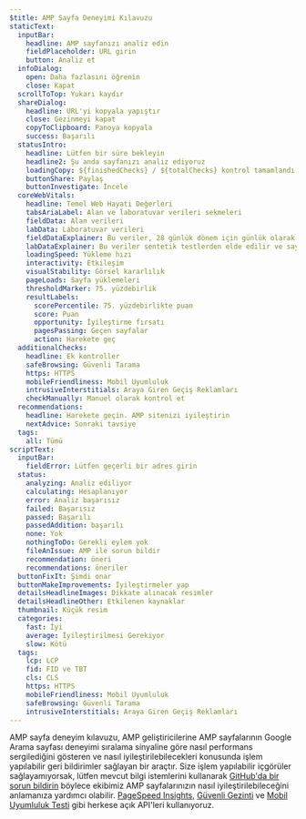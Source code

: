 ```yaml
---
$title: AMP Sayfa Deneyimi Kılavuzu
staticText:
  inputBar:
    headline: AMP sayfanızı analiz edin
    fieldPlaceholder: URL girin
    button: Analiz et
  infoDialog:
    open: Daha fazlasını öğrenin
    close: Kapat
  scrollToTop: Yukarı kaydır
  shareDialog:
    headline: URL'yi kopyala yapıştır
    close: Gezinmeyi kapat
    copyToClipboard: Panoya kopyala
    success: Başarılı
  statusIntro:
    headline: Lütfen bir süre bekleyin
    headline2: Şu anda sayfanızı analiz ediyoruz
    loadingCopy: ${finishedChecks} / ${totalChecks} kontrol tamamlandı
    buttonShare: Paylaş
    buttonInvestigate: İncele
  coreWebVitals:
    headline: Temel Web Hayati Değerleri
    tabsAriaLabel: Alan ve laboratuvar verileri sekmeleri
    fieldData: Alan verileri
    labData: Laboratuvar verileri
    fieldDataExplainer: Bu veriler, 28 günlük dönem için günlük olarak güncellenir.
    labDataExplainer: Bu veriler sentetik testlerden elde edilir ve sayfa deneyimini etkilemez.
    loadingSpeed: Yükleme hızı
    interactivity: Etkileşim
    visualStability: Görsel kararlılık
    pageLoads: Sayfa yüklemeleri
    thresholdMarker: 75. yüzdebirlik
    resultLabels:
      scorePercentile: 75. yüzdebirlikte puan
      score: Puan
      opportunity: İyileştirme fırsatı
      pagesPassing: Geçen sayfalar
      action: Harekete geç
  additionalChecks:
    headline: Ek kontroller
    safeBrowsing: Güvenli Tarama
    https: HTTPS
    mobileFriendliness: Mobil Uyumluluk
    intrusiveInterstitials: Araya Giren Geçiş Reklamları
    checkManually: Manuel olarak kontrol et
  recommendations:
    headline: Harekete geçin. AMP sitenizi iyileştirin
    nextAdvice: Sonraki tavsiye
  tags:
    all: Tümü
scriptText:
  inputBar:
    fieldError: Lütfen geçerli bir adres girin
  status:
    analyzing: Analiz ediliyor
    calculating: Hesaplanıyor
    error: Analiz başarısız
    failed: Başarısız
    passed: Başarılı
    passedAddition: başarılı
    none: Yok
    nothingToDo: Gerekli eylem yok
    fileAnIssue: AMP ile sorun bildir
    recommendation: öneri
    recommendations: öneriler
  buttonFixIt: Şimdi onar
  buttonMakeImprovements: İyileştirmeler yap
  detailsHeadlineImages: Dikkate alınacak resimler
  detailsHeadlineOther: Etkilenen kaynaklar
  thumbnail: Küçük resim
  categories:
    fast: İyi
    average: İyileştirilmesi Gerekiyor
    slow: Kötü
  tags:
    lcp: LCP
    fid: FID ve TBT
    cls: CLS
    https: HTTPS
    mobileFriendliness: Mobil Uyumluluk
    safeBrowsing: Güvenli Tarama
    intrusiveInterstitials: Araya Giren Geçiş Reklamları
---
```


AMP sayfa deneyim kılavuzu, AMP geliştiricilerine AMP sayfalarının Google Arama sayfası deneyimi sıralama sinyaline göre nasıl performans sergilediğini gösteren ve nasıl iyileştirilebilecekleri konusunda işlem yapılabilir geri bildirimler sağlayan bir araçtır. Size işlem yapılabilir içgörüler sağlayamıyorsak, lütfen mevcut bilgi istemlerini kullanarak [GitHub'da bir sorun bildirin](https://github.com/ampproject/amphtml/issues/new?assignees=&labels=Type:+Page+experience&template=page-experience.md&title=Page+experience+issue) böylece ekibimiz AMP sayfalarınızın nasıl iyileştirilebileceğini anlamanıza yardımcı olabilir. [PageSpeed Insights](https://developers.google.com/speed/pagespeed/insights/?hl=tr), [Güvenli Gezinti](https://developers.google.com/safe-browsing/v4/lookup-api?hl=tr) ve [Mobil Uyumluluk Testi](https://search.google.com/test/mobile-friendly?hl=tr) gibi herkese açık API'leri kullanıyoruz.
